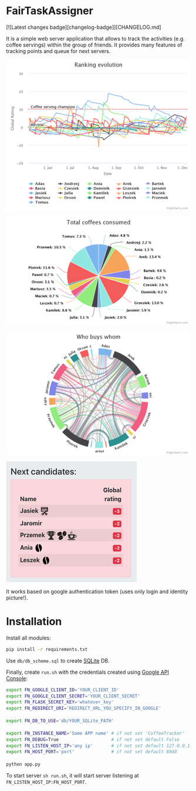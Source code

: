 # FairTaskAssigner
[![Latest changes badge][changelog-badge]][CHANGELOG.md]

It is a simple web server application that allows to track the activities (e.g. coffee servings) within the group of friends. It provides many features of tracking points and queue for next servers.

![Ranking evolution](doc/ranking-evolution.png)

![Pie chart on coffee consumption](doc/total-coffees-consumed.png)

![Who buys whom graph](doc/who-buys-whom.png)

![Queue for next order indication](doc/queue.png)

It works based on google authentication token (uses only login and identity picture!).

# Installation
Install all modules:
```bash
pip install -r requirements.txt
```

Use `db/db_scheme.sql` to create [SQLite]() DB.

Finally, create `run.sh` with the credentials created using [Google API Console](https://console.cloud.google.com/apis/credentials):
```bash
export FN_GOOGLE_CLIENT_ID='YOUR_CLIENT_ID'
export FN_GOOGLE_CLIENT_SECRET='YOUR_CLIENT_SECRET'
export FN_FLASK_SECRET_KEY='whatever_key'
export FN_REDIRECT_URI='REDIRECT_URL_YOU_SPECIFY_IN_GOOGLE'

export FN_DB_TO_USE='db/YOUR_SQLite_PATH'

export FN_INSTANCE_NAME='Some APP name' # if not set 'CoffeeTracker'
export FN_DEBUG=True                    # if not set default False
export FN_LISTEN_HOST_IP='any ip'       # if not set default 127.0.0.1
export FN_HOST_PORT='port'              # if not set default 8040

python app.py
```
To start server `sh run.sh`, it will start server listening at `FN_LISTEN_HOST_IP:FN_HOST_PORT`.
